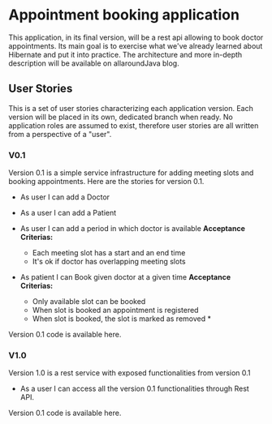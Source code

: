 # Appointment booking application
This application, in its final version, will be a rest api allowing to book doctor appointments. 
Its main goal is to exercise what we've already learned about Hibernate and put it into practice. 
The architecture and more in-depth description will be available on allaroundJava blog.

## User Stories
This is a set of user stories characterizing each application version. 
Each version will be placed in its own, dedicated branch when ready. 
No application roles are assumed to exist, therefore user stories are all written from a perspective of a "user".

### V0.1
Version 0.1 is a simple service infrastructure for adding meeting slots and booking appointments. 
Here are the stories for version 0.1.
* As user I can add a Doctor
* As a user I can add a Patient
* As user I can add a period in which doctor is available
**Acceptance Criterias:** 
    * Each meeting slot has a start and an end time
    * It's ok if doctor has overlapping meeting slots

* As patient I can Book given doctor at a given time
**Acceptance Criterias:** 
    * Only available slot can be booked
    * When slot is booked an appointment is registered
    * When slot is booked, the slot is marked as removed *
    
Version 0.1 code is available here. 

### V1.0
Version 1.0 is a rest service with exposed functionalities from version 0.1
* As a user I can access all the version 0.1 functionalities through Rest API. 

Version 0.1 code is available here. 